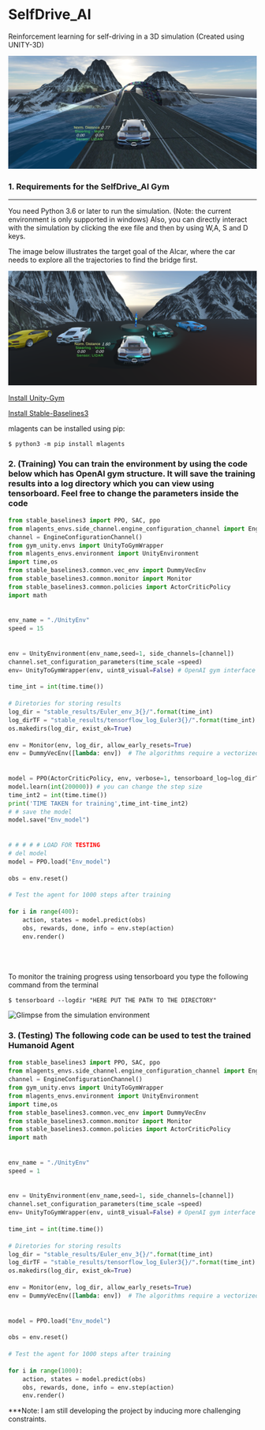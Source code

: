 # SelfDrive_AI

Reinforcement learning for self-driving in  a 3D simulation (Created using UNITY-3D)

<img src="https://github.com/surajitsaikia27/SelfDrive_AI/blob/master/Scenes/sample2.png"/>


###  1. Requirements for the SelfDrive_AI Gym
------------

You need Python 3.6 or later to run the simulation. (Note: the current environment is only supported in windows) Also, you can directly interact with the simulation by clicking the exe file and then by using W,A, S and D keys.


The image below illustrates the target goal of the AIcar, where the car needs to explore all the trajectories to find the bridge first.

<img src="https://github.com/surajitsaikia27/SelfDrive_AI/blob/master/Scenes/goalsample.png"/>

[Install Unity-Gym](https://github.com/Unity-Technologies/ml-agents/tree/main/gym-unity)

[Install Stable-Baselines3](https://stable-baselines3.readthedocs.io/en/master/guide/install.html)

mlagents can be installed using pip:

    $ python3 -m pip install mlagents
    
### 2. (Training) You can train the environment by using the code below which has OpenAI gym structure. It will save the training results into a log directory which you can view using tensorboard. Feel free to change the parameters inside the code

```python
from stable_baselines3 import PPO, SAC, ppo
from mlagents_envs.side_channel.engine_configuration_channel import EngineConfigurationChannel
channel = EngineConfigurationChannel()
from gym_unity.envs import UnityToGymWrapper
from mlagents_envs.environment import UnityEnvironment
import time,os
from stable_baselines3.common.vec_env import DummyVecEnv
from stable_baselines3.common.monitor import Monitor
from stable_baselines3.common.policies import ActorCriticPolicy
import math


env_name = "./UnityEnv"
speed = 15


env = UnityEnvironment(env_name,seed=1, side_channels=[channel])
channel.set_configuration_parameters(time_scale =speed)
env= UnityToGymWrapper(env, uint8_visual=False) # OpenAI gym interface created using UNITY

time_int = int(time.time())

# Diretories for storing results 
log_dir = "stable_results/Euler_env_3{}/".format(time_int)
log_dirTF = "stable_results/tensorflow_log_Euler3{}/".format(time_int) 
os.makedirs(log_dir, exist_ok=True)

env = Monitor(env, log_dir, allow_early_resets=True)
env = DummyVecEnv([lambda: env])  # The algorithms require a vectorized environment to run


model = PPO(ActorCriticPolicy, env, verbose=1, tensorboard_log=log_dirTF, device='cuda')
model.learn(int(200000)) # you can change the step size
time_int2 = int(time.time()) 
print('TIME TAKEN for training',time_int-time_int2)
# # save the model
model.save("Env_model")


# # # # # LOAD FOR TESTING
# del model
model = PPO.load("Env_model")

obs = env.reset()

# Test the agent for 1000 steps after training

for i in range(400):
    action, states = model.predict(obs)
    obs, rewards, done, info = env.step(action)
    env.render()





```

To monitor the training progress using tensorboard you type the following command from the terminal

    $ tensorboard --logdir "HERE PUT THE PATH TO THE DIRECTORY"
 
 
 
 
 ![Glimpse from the simulation environment](https://github.com/surajitsaikia27/SelfDrive_AI/blob/master/Scenes/cargif.gif)

 
### 3. (Testing) The following code can be used to test the trained Humanoid Agent
```python
from stable_baselines3 import PPO, SAC, ppo
from mlagents_envs.side_channel.engine_configuration_channel import EngineConfigurationChannel
channel = EngineConfigurationChannel()
from gym_unity.envs import UnityToGymWrapper
from mlagents_envs.environment import UnityEnvironment
import time,os
from stable_baselines3.common.vec_env import DummyVecEnv
from stable_baselines3.common.monitor import Monitor
from stable_baselines3.common.policies import ActorCriticPolicy
import math


env_name = "./UnityEnv"
speed = 1


env = UnityEnvironment(env_name,seed=1, side_channels=[channel])
channel.set_configuration_parameters(time_scale =speed)
env= UnityToGymWrapper(env, uint8_visual=False) # OpenAI gym interface created using UNITY

time_int = int(time.time())

# Diretories for storing results
log_dir = "stable_results/Euler_env_3{}/".format(time_int)
log_dirTF = "stable_results/tensorflow_log_Euler3{}/".format(time_int)
os.makedirs(log_dir, exist_ok=True)

env = Monitor(env, log_dir, allow_early_resets=True)
env = DummyVecEnv([lambda: env])  # The algorithms require a vectorized environment to run


model = PPO.load("Env_model")

obs = env.reset()

# Test the agent for 1000 steps after training

for i in range(1000):
    action, states = model.predict(obs)
    obs, rewards, done, info = env.step(action)
    env.render()

```


***Note: I am still developing the project by inducing more challenging constraints.



